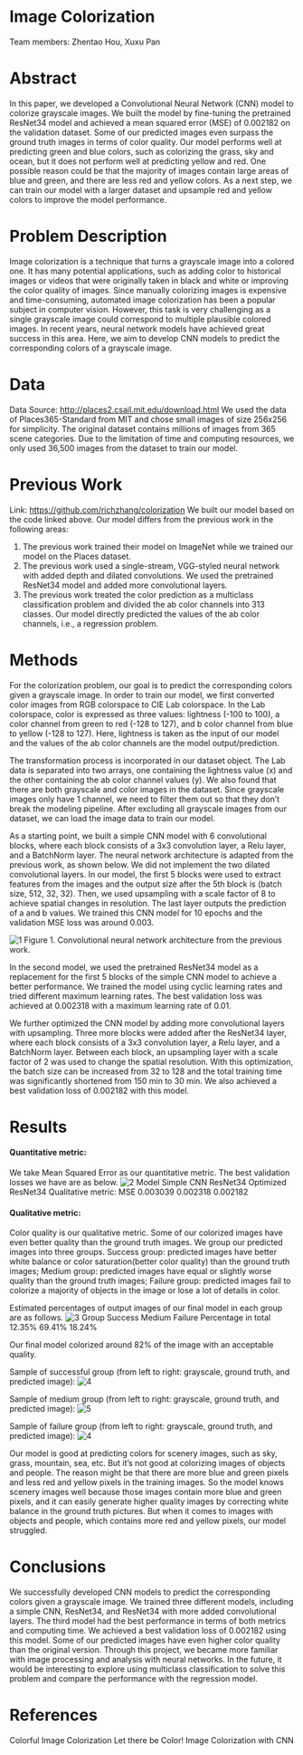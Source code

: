 # Image Colorization
Team members: Zhentao Hou, Xuxu Pan

# Abstract
In this paper, we developed a Convolutional Neural Network (CNN) model to colorize grayscale images. We built the model by fine-tuning the pretrained ResNet34 model and achieved a mean squared error (MSE) of 0.002182 on the validation dataset. Some of our predicted images even surpass the ground truth images in terms of color quality. Our model performs well at predicting green and blue colors, such as colorizing the grass, sky and ocean, but it does not perform well at predicting yellow and red. One possible reason could be that the majority of images contain large areas of blue and green, and there are less red and yellow colors. As a next step, we can train our model with a larger dataset and upsample red and yellow colors to improve the model performance.

# Problem Description
Image colorization is a technique that turns a grayscale image into a colored one. It has many potential applications, such as adding color to historical images or videos that were originally taken in black and white or improving the color quality of images. Since manually colorizing images is expensive and time-consuming, automated image colorization has been a popular subject in computer vision. However, this task is very challenging as a single grayscale image could correspond to multiple plausible colored images. In recent years, neural network models have achieved great success in this area. Here, we aim to develop CNN models to predict the corresponding colors of a grayscale image.

# Data
Data Source: ​http://places2.csail.mit.edu/download.html
We used the data of Places365-Standard from MIT and chose small images of size 256x256 for simplicity. The original dataset contains millions of images from 365 scene categories. Due to the limitation of time and computing resources, we only used 36,500 images from the dataset to train our model.

# Previous Work
Link: ​https://github.com/richzhang/colorization
We built our model based on the code linked above. Our model differs from the previous work in the following areas:
1. The previous work trained their model on ImageNet while we trained our model on the Places dataset.
2. The previous work used a single-stream, VGG-styled neural network with added depth and dilated convolutions. We used the pretrained ResNet34 model and added more convolutional layers.
3. The previous work treated the color prediction as a multiclass classification problem and divided the ​ab color channels into 313 classes. Our model directly predicted the values of the ​ab​ color channels, i.e., a regression problem.

# Methods
For the colorization problem, our goal is to predict the corresponding colors given a grayscale image. In order to train our model, we first converted color images from RGB colorspace to CIE Lab colorspace. In the Lab colorspace, color is expressed as three values: lightness (-100 to 100), ​a color channel from green to red (-128 to 127), and ​b color channel from blue to yellow (-128 to 127). Here, lightness is taken as the input of our model and the values of the ​ab color channels are the model output/prediction.

The transformation process is incorporated in our dataset object. The Lab data is separated into two arrays, one containing the lightness value (x) and the other containing the ​ab color channel values (y). We also found that there are both grayscale and color images in the dataset. Since grayscale images only have 1 channel, we need to filter them out so that they don’t break the modeling pipeline. After excluding all grayscale images from our dataset, we can load the image data to train our model.

As a starting point, we built a simple CNN model with 6 convolutional blocks, where each block consists of a 3x3 convolution layer, a Relu layer, and a BatchNorm layer. The neural network architecture is adapted from the previous work, as shown below. We did not implement the two dilated convolutional layers. In our model, the first 5 blocks were used to extract features from the images and the output size after the 5th block is (batch size, 512, 32, 32). Then, we used upsampling with a scale factor of 8 to achieve spatial changes in resolution. The last layer outputs the prediction of ​a and ​b values. We trained this CNN model for 10 epochs and the validation MSE loss was around 0.003.

![1](images/cnn_structure.png)
Figure 1. Convolutional neural network architecture from the previous work.

In the second model, we used the pretrained ResNet34 model as a replacement for the first 5 blocks of the simple CNN model to achieve a better performance. We trained the model using cyclic learning rates and tried different maximum learning rates. The best validation loss was achieved at 0.002318 with a maximum learning rate of 0.01.
 
We further optimized the CNN model by adding more convolutional layers with upsampling. Three more blocks were added after the ResNet34 layer, where each block
consists of a 3x3 convolution layer, a Relu layer, and a BatchNorm layer. Between each block, an upsampling layer with a scale factor of 2 was used to change the spatial resolution. With this optimization, the batch size can be increased from 32 to 128 and the total training time was significantly shortened from 150 min to 30 min. We also achieved a best validation loss of 0.002182 with this model.

# Results
#### Quantitative metric:
We take Mean Squared Error as our quantitative metric. The best validation losses we have are as below.
![2](images/quant_metric.png)
Model
Simple CNN
ResNet34 Optimized ResNet34
Qualitative metric:
MSE
0.003039
0.002318 0.002182

#### Qualitative metric:
Color quality is our qualitative metric. Some of our colorized images have even better quality than the ground truth images. We group our predicted images into three groups.
Success group: predicted images have better white balance or color saturation(better color quality) than the ground truth images;
Medium group: predicted images have equal or slightly worse quality than the ground truth images;
Failure group: predicted images fail to colorize a majority of objects in the image or lose a lot of details in color.

Estimated percentages of output images of our final model in each group are as follows.
![3](images/quali_metric.png)
Group
Success Medium Failure
Percentage in total
12.35% 69.41% 18.24%

Our final model colorized around 82% of the image with an acceptable quality.

Sample of successful group ​(from left to right: grayscale, ground truth, and predicted image):
![4](images/success.png)
 
Sample of​ ​medium group ​(from left to right: grayscale, ground truth, and predicted image):
![5](images/medium.png)

Sample of failure group ​(from left to right: grayscale, ground truth, and predicted image):
![4](images/failure.png)

Our model is good at predicting colors for scenery images, such as sky, grass, mountain, sea, etc. But it’s not good at colorizing images of objects and people. The reason might be that there are more blue and green pixels and less red and yellow pixels in the training images. So the model knows scenery images well because those images contain more blue and green pixels, and it can easily generate higher quality images by correcting white balance in the ground truth pictures. But when it comes to images with objects and people, which contains more red and yellow pixels, our model struggled.
   
# Conclusions
We successfully developed CNN models to predict the corresponding colors given a grayscale image. We trained three different models, including a simple CNN, ResNet34, and ResNet34 with more added convolutional layers. The third model had the best performance in terms of both metrics and computing time. We achieved a best validation loss of 0.002182 using this model. Some of our predicted images have even higher color quality than the original version. Through this project, we became more familiar with image processing and analysis with neural networks. In the future, it would be interesting to explore using multiclass classification to solve this problem and compare the performance with the regression model.

# References
Colorful Image Colorization Let there be Color!
Image Colorization with CNN
